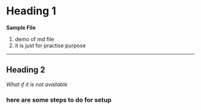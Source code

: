 # Heading 1
**Sample File**
1. demo of md file
2. it is just for practise purpose
----------------------------
## Heading 2
*What if it is not available*

### here are some steps to do for setup
